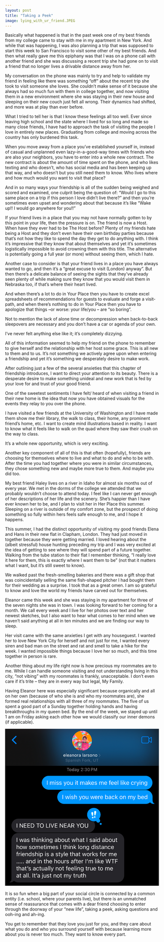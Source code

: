 ```yaml
---
layout: post
title: "Taking a Peek"
image: lying_with_ur_friend.JPEG
---
```


Basically what happened is that in the past week one of my best friends from my college came to stay with me in my apartment in New York. And while that was happening, I was also   planning a trip that was supposed to start this week to San Francisco to visit some other of my best friends. And then what really gave me this epiphany was that I was on a phone call with another friend and she was discussing a recent trip she had gone on to visit a friend that no longer lives a drivable distance away from her.

My conversation on the phone was mainly to try and help to validate my friend in feeling like there was something “off” about the recent trip she took to visit someone she loves. She couldn’t make sense of it because she always had so much fun with them in college together, and now visiting them in a new environment where she was staying in their new house and sleeping on their new couch just felt all wrong. Their dynamics had shifted, and more was at play than ever before. 

What I tried to tell her is that I know these feelings all too well. Ever since leaving high school and the state where I lived for so long and made so many close friends, I have had to approach the task of visiting the people I love in entirely new places. Graduating from college and moving across the country has only burdened this task. 

When you move away from a place you’ve established yourself in, instead of casual and unplanned even lazy-in-a-good-way times with friends who are also your neighbors, you have to enter into a whole new contract. The new contract is about the amount of time spent on the phone, and who likes texting and who doesn’t, who has social media and has been keeping up that way, and who doesn’t but you still need them to know. Who lives where and how much would you want to visit that place? 

And in so many ways your friendship is all of the sudden being weighed and scored and examined, one culprit being the question of: “Would I go to this same place on a trip if this person I love didn’t live there?” and then you’re sometimes even upset and wondering about that because it’s like “Wake up!! I would go anywhere for you!!”

If your friend lives in a place that you may not have normally gotten to by this point in your life, then the pressure is on. The friend is now a Host. When have they ever had to be The Host before? Plenty of my friends hate being a Host and they don’t even have their own birthday parties because that’s not how they like to spend the day they get to do anything with. I think it’s impressive that they know that about themselves and yet it’s sometimes logistically impossible to avoid crowning them with this title. The alternative is potentially going a full year (or more) without seeing them, which I hate.

Another case to consider is that your friend lives in a place you have always wanted to go, and then it’s a “great excuse to visit (London) anyway”. But then there’s a delicate balance of seeing the sights that they’ve already seen plenty of while making sure they know that you would visit them in Nebraska too, if that’s where their heart lived.

And when there’s a lot to do in Your Place then you have to create excel spreadsheets of recommendations for guests to evaluate and forge a visit-path, and when there’s nothing to do in Your Place then you have to apologize that things –or worse: your life/you – are “so boring”.

Not to mention the lack of alone time or decompression when back-to-back sleepovers are necessary and you don’t have a car or agenda of your own.

I’ve never felt anything else like it; it’s completely dizzying. 

All of this information seemed to help my friend on the phone to remember to give herself and the relationship with her host some grace. This is all new to them and to us. It’s not something we actively agree upon when entering a friendship and yet it’s something we desperately desire to make work.

After outlining just a few of the several anxieties that this chapter of friendship introduces, I want to direct your attention to its beauty. There is a desperate desire to make something unideal and new work that is fed by your love for and trust of your good friend.

One of the sweetest sentiments I have felt/ heard of when visiting a friend in their new home is the idea that now you have obtained visuals for the events they relay to you over the phone. 

I have visited a few friends at the University of Washington and I have made them show me their library, the walk to class, their home, any prominent friend’s home, etc. I want to create mind illustrations based in reality. I want to know what it feels like to walk on the quad where they saw their crush on the way to class. 

It’s a whole new opportunity, which is very exciting.

Another key component of all of this is that often (hopefully), friends are choosing for themselves where to live and what to do and who to be with. After the time you had together where you were in similar circumstances, they chose something new and maybe more true to them. And maybe you did too.

My best friend Haley lives on a river in Idaho for almost six months out of every year. We met in the dorms of the college we attended that we probably wouldn’t choose to attend today. I feel like I can never get enough of her descriptions of her life and the scenery. She’s happier than I have ever known her to be, and I plan to visit her in Her Place this summer. Sleeping on a river is outside of my comfort zone, but the prospect of doing something so fully within hers feels safe enough to me, and I hope it happens.

This summer, I had the distinct opportunity of visiting my good friends Elena and Hans in their new flat in Clapham, London. They had just moved in together because they were getting married. I loved hearing about the (albeit stressful) house hunting preceding my trip and I was very excited at the idea of getting to see where they will spend part of a future together. Walking from the tube station to their flat I remember thinking, “I really love it here for them, this is exactly where I want them to be” (not that it matters what I want, but it’s still sweet to know). 

We walked past the fresh-smelling bakeries and there was a gift shop that was coincidentally selling the same fish-shaped pitcher I had bought them for their wedding as a surprise. I took that as a great omen. I am so grateful to know and love the world my friends have carved out for themselves.

Eleanor came this week and she was staying in my apartment for three of the seven nights she was in town. I was looking forward to her coming for a month. We call every week and I live for her photos over text and her newest sketches, but I also want to hear what comes to her mind when we haven’t said anything at all in ten minutes and we are finding our way to sleep. 

Her visit came with the same anxieties I get with any houseguest. I wanted her to love New York City for herself and not just for me, I wanted every siren and bad man on the street and rat and smell to take a hike for the week. I wanted impossible things because I love her so much, and this time together in person is rare.

Another thing about my life right now is how precious my roommates are to me. While I can handle someone visiting and not understanding living in this city, “not vibing” with my roommates is frankly, unacceptable. I don’t even care if it’s trite – they are in every way but legal, My Family. 

Having Eleanor here was especially significant because organically and all on her own (because of who she is and who my roommates are), she formed real relationships with all three of my roommates. The five of us spent a good part of a Sunday together holding hands and having breakthroughs in my queen bed. By the end of the week, we stayed up until 1 am on Friday asking each other how we would classify our inner demons (if applicable). 

![ELeanor Forever](https://raw.githubusercontent.com/sophieggee/madamesuperstar.com/master/static/content/image/neltexts.jpeg "Eleanor Forever")

It is so fun when a big part of your social circle is connected by a common entity (i.e. school, where your parents live), but there is an unmatched sense of reassurance that comes with a dear friend choosing to enter through the doorway of your “new life”, taking a peek, asking questions and ooh-ing and ah-ing. 

You get to remember that they love you just for you, and they care about what you do and who you surround yourself with because learning more about you is never too much. They want to know every part.
